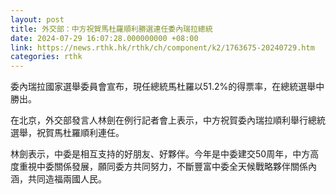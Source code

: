 ```yaml
---
layout: post
title: 外交部：中方祝賀馬杜羅順利勝選連任委內瑞拉總統
date: 2024-07-29 16:07:28.000000000 +08:00
link: https://news.rthk.hk/rthk/ch/component/k2/1763675-20240729.htm
categories: rthk
---
```


委內瑞拉國家選舉委員會宣布，現任總統馬杜羅以51.2%的得票率，在總統選舉中勝出。

在北京，外交部發言人林劍在例行記者會上表示，中方祝賀委內瑞拉順利舉行總統選舉，祝賀馬杜羅順利連任。

林劍表示，中委是相互支持的好朋友、好夥伴。今年是中委建交50周年，中方高度重視中委關係發展，願同委方共同努力，不斷豐富中委全天候戰略夥伴關係內涵，共同造福兩國人民。
